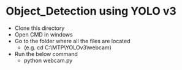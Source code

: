 # Object_Detection using YOLO v3

* Clone this directory
* Open CMD in windows
* Go to the folder where all the files are located
    * (e.g. cd C:\MTP\YOLOv3\webcam)
* Run the below command
    * python webcam.py
